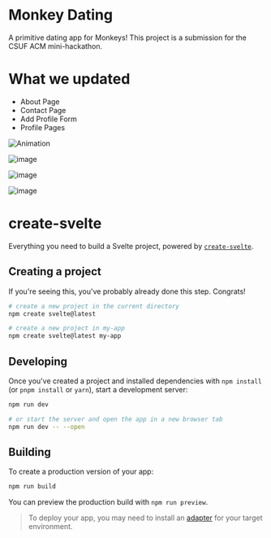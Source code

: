 # Monkey Dating
A primitive dating app for Monkeys! This project is a submission for the CSUF ACM mini-hackathon.
# What we updated
* About Page
* Contact Page
* Add Profile Form
* Profile Pages

![Animation](https://user-images.githubusercontent.com/71571206/226253316-25d89792-7926-468c-9b30-74394bed1450.gif)


![image](https://user-images.githubusercontent.com/71571206/226246617-1775439d-fa20-4d49-a0d2-64fdd81f1189.png)

![image](https://user-images.githubusercontent.com/71571206/226246495-7d7518d1-80f5-41af-baa9-d652f3d7ac2b.png)

![image](https://user-images.githubusercontent.com/71571206/226246517-62f749ef-6e96-4284-8121-a2de068478cc.png)


# create-svelte

Everything you need to build a Svelte project, powered by [`create-svelte`](https://github.com/sveltejs/kit/tree/master/packages/create-svelte).

## Creating a project

If you're seeing this, you've probably already done this step. Congrats!

```bash
# create a new project in the current directory
npm create svelte@latest

# create a new project in my-app
npm create svelte@latest my-app
```

## Developing

Once you've created a project and installed dependencies with `npm install` (or `pnpm install` or `yarn`), start a development server:

```bash
npm run dev

# or start the server and open the app in a new browser tab
npm run dev -- --open
```

## Building

To create a production version of your app:

```bash
npm run build
```

You can preview the production build with `npm run preview`.

> To deploy your app, you may need to install an [adapter](https://kit.svelte.dev/docs/adapters) for your target environment.
